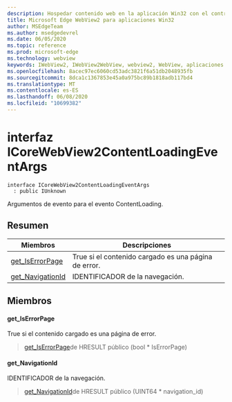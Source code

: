 ```yaml
---
description: Hospedar contenido web en la aplicación Win32 con el control Microsoft Edge WebView2
title: Microsoft Edge WebView2 para aplicaciones Win32
author: MSEdgeTeam
ms.author: msedgedevrel
ms.date: 06/05/2020
ms.topic: reference
ms.prod: microsoft-edge
ms.technology: webview
keywords: IWebView2, IWebView2WebView, webview2, WebView, aplicaciones Win32, Win32, Edge, ICoreWebView2, ICoreWebView2Controller, control de explorador, HTML Edge
ms.openlocfilehash: 8acec97ec6060cd53adc3821f6a51db2048935fb
ms.sourcegitcommit: 8dca1c1367853e45a0a975bc89b1818adb117bd4
ms.translationtype: MT
ms.contentlocale: es-ES
ms.lasthandoff: 06/08/2020
ms.locfileid: "10699382"
---
```

# interfaz ICoreWebView2ContentLoadingEventArgs 

```
interface ICoreWebView2ContentLoadingEventArgs
  : public IUnknown
```

Argumentos de evento para el evento ContentLoading.

## Resumen

 Miembros                        | Descripciones
--------------------------------|---------------------------------------------
[get_IsErrorPage](#get_iserrorpage) | True si el contenido cargado es una página de error.
[get_NavigationId](#get_navigationid) | IDENTIFICADOR de la navegación.

## Miembros

#### get_IsErrorPage 

True si el contenido cargado es una página de error.

> [get_IsErrorPage](#get_iserrorpage)de HRESULT público (bool * IsErrorPage)

#### get_NavigationId 

IDENTIFICADOR de la navegación.

> [get_NavigationId](#get_navigationid)de HRESULT público (UINT64 * navigation_id)

